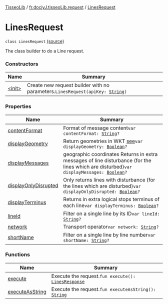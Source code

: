 [TisseoLib](../../index.md) / [fr.docjyJ.tisseoLib.request](../index.md) / [LinesRequest](./index.md)

# LinesRequest

`class LinesRequest` [(source)](https://github.com/docjyJ/TisseoLib/tree/master/src/main/kotlin/fr/docjyJ/tisseoLib/request/LinesRequest.kt#L23)

The class builder to do a Line request.

### Constructors

| Name | Summary |
|---|---|
| [&lt;init&gt;](-init-.md) | Create new request builder with no parameters.`LinesRequest(apiKey: `[`String`](https://kotlinlang.org/api/latest/jvm/stdlib/kotlin/-string/index.html)`)` |

### Properties

| Name | Summary |
|---|---|
| [contentFormat](content-format.md) | Format of message content`var contentFormat: `[`String`](https://kotlinlang.org/api/latest/jvm/stdlib/kotlin/-string/index.html)`?` |
| [displayGeometry](display-geometry.md) | Return geometries in WKT [see](http://fr.wikipedia.org/wiki/Well-known_text)`var displayGeometry: `[`Boolean`](https://kotlinlang.org/api/latest/jvm/stdlib/kotlin/-boolean/index.html)`?` |
| [displayMessages](display-messages.md) | geographic coordinates Returns in extra messages of line disturbance (for the lines which are disturbed)`var displayMessages: `[`Boolean`](https://kotlinlang.org/api/latest/jvm/stdlib/kotlin/-boolean/index.html)`?` |
| [displayOnlyDisrupted](display-only-disrupted.md) | Only returns lines with disturbance (for the lines which are disturbed)`var displayOnlyDisrupted: `[`Boolean`](https://kotlinlang.org/api/latest/jvm/stdlib/kotlin/-boolean/index.html)`?` |
| [displayTerminus](display-terminus.md) | Returns in extra logical stops terminus of each line`var displayTerminus: `[`Boolean`](https://kotlinlang.org/api/latest/jvm/stdlib/kotlin/-boolean/index.html)`?` |
| [lineId](line-id.md) | Filter on a single line by its ID`var lineId: `[`String`](https://kotlinlang.org/api/latest/jvm/stdlib/kotlin/-string/index.html)`?` |
| [network](network.md) | Transport operator`var network: `[`String`](https://kotlinlang.org/api/latest/jvm/stdlib/kotlin/-string/index.html)`?` |
| [shortName](short-name.md) | Filter on a single line by line number`var shortName: `[`String`](https://kotlinlang.org/api/latest/jvm/stdlib/kotlin/-string/index.html)`?` |

### Functions

| Name | Summary |
|---|---|
| [execute](execute.md) | Execute the request.`fun execute(): `[`LinesResponse`](../../fr.docjy-j.tisseo-lib.model.line/-lines-response/index.md) |
| [executeAsString](execute-as-string.md) | Execute the request.`fun executeAsString(): `[`String`](https://kotlinlang.org/api/latest/jvm/stdlib/kotlin/-string/index.html) |

